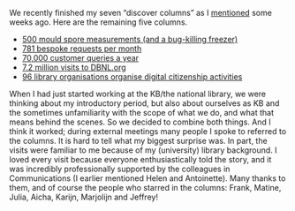 We recently finished my seven “discover columns” as I [mentioned](https://wvanwezenbeek.github.io/blogs/2024/10/23/Giving-CRediTs.html) some weeks ago. Here are the remaining five columns. 

- [500 mould spore measurements (and a bug-killing freezer)](https://www.kb.nl/en/blogs/wilma-discovers-500-mould-spore-measurements-and-bug-killing-freezer)
- [781 bespoke requests per month](https://www.kb.nl/en/blogs/wilma-discovers-781-bespoke-requests-month)
- [70,000 customer queries a year](https://www.kb.nl/en/blogs/wilma-discovers-70000-customer-queries-year)
- [7.2 million visits to DBNL.org](https://www.kb.nl/en/blogs/wilma-discovers-72-million-visits-dbnlorg)
- [96 library organisations organise digital citizenship activities](https://www.kb.nl/en/blogs/wilma-discovers-96-library-organisations-organise-digital-citizenship-activities)
 
When I had just started working at the KB/the national library, we were thinking about my introductory period, but also about ourselves as KB and the sometimes unfamiliarity with the scope of what we do, and what that means behind the scenes. So we decided  to combine both things. And I think it worked; during external meetings many people I spoke to referred to the columns. It is hard to tell what my biggest surprise was. In part, the visits were familiar to me because of my (university) library background. I loved every visit because everyone enthusiastically told the story, and it was incredibly professionally supported by the colleagues in Communications (I earlier mentioned Helen and Antoinette). Many thanks to them, and of course the people who starred in the columns: Frank, Matine, Julia, Aicha, Karijn, Marjolijn and Jeffrey! 
